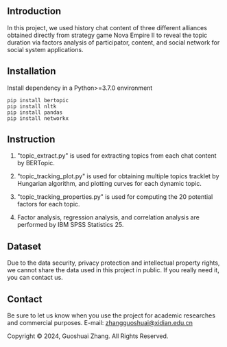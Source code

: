## Introduction
In this project, we used history chat content of three different alliances obtained directly from strategy game Nova Empire II to reveal the topic duration via factors analysis of participator, content, and social network for social system applications.

## Installation

Install dependency in a Python>=3.7.0 environment

    pip install bertopic
    pip install nltk
    pip install pandas
    pip install networkx

## Instruction
1. "topic_extract.py" is used for extracting topics from each chat content by BERTopic.

2. "topic_tracking_plot.py" is used for obtaining multiple topics tracklet by Hungarian algorithm, and plotting curves for each dynamic topic. 

3. "topic_tracking_properties.py" is used for computing the 20 potential factors for each topic.

4. Factor analysis, regression analysis, and correlation analysis are performed by IBM SPSS Statistics 25.

## Dataset
Due to the data security, privacy protection and intellectual property rights, we cannot share the data used in this project in public. If you really need it, you can contact us.

## Contact
Be sure to let us know when you use the project for academic researches and commercial purposes.
E-mail: zhangguoshuai@xidian.edu.cn

Copyright © 2024, Guoshuai Zhang. All Rights Reserved.
